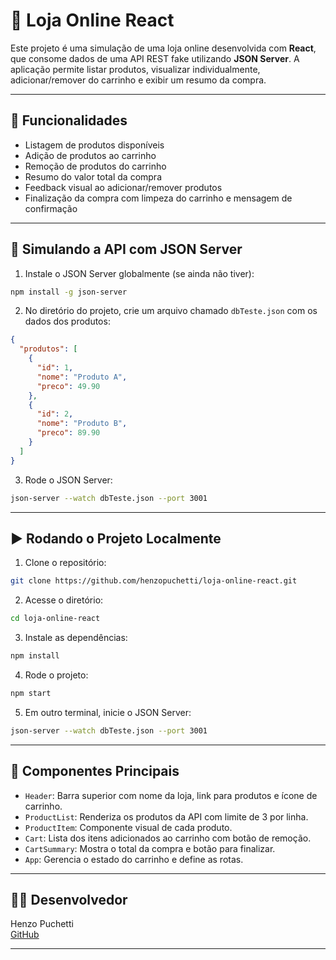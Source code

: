 
# 🛒 Loja Online React

Este projeto é uma simulação de uma loja online desenvolvida com **React**, que consome dados de uma API REST fake utilizando **JSON Server**. A aplicação permite listar produtos, visualizar individualmente, adicionar/remover do carrinho e exibir um resumo da compra.

---

## 🚀 Funcionalidades

- Listagem de produtos disponíveis
- Adição de produtos ao carrinho
- Remoção de produtos do carrinho
- Resumo do valor total da compra
- Feedback visual ao adicionar/remover produtos
- Finalização da compra com limpeza do carrinho e mensagem de confirmação

---

## 🔌 Simulando a API com JSON Server

1. Instale o JSON Server globalmente (se ainda não tiver):
```bash
npm install -g json-server
```

2. No diretório do projeto, crie um arquivo chamado `dbTeste.json` com os dados dos produtos:
```json
{
  "produtos": [
    {
      "id": 1,
      "nome": "Produto A",
      "preco": 49.90
    },
    {
      "id": 2,
      "nome": "Produto B",
      "preco": 89.90
    }
  ]
}
```

3. Rode o JSON Server:
```bash
json-server --watch dbTeste.json --port 3001
```

---

## ▶️ Rodando o Projeto Localmente

1. Clone o repositório:
```bash
git clone https://github.com/henzopuchetti/loja-online-react.git
```

2. Acesse o diretório:
```bash
cd loja-online-react
```

3. Instale as dependências:
```bash
npm install
```

4. Rode o projeto:
```bash
npm start
```

5. Em outro terminal, inicie o JSON Server:
```bash
json-server --watch dbTeste.json --port 3001
```

---

## 📂 Componentes Principais

- `Header`: Barra superior com nome da loja, link para produtos e ícone de carrinho.
- `ProductList`: Renderiza os produtos da API com limite de 3 por linha.
- `ProductItem`: Componente visual de cada produto.
- `Cart`: Lista dos itens adicionados ao carrinho com botão de remoção.
- `CartSummary`: Mostra o total da compra e botão para finalizar.
- `App`: Gerencia o estado do carrinho e define as rotas.

---

## 👨‍💻 Desenvolvedor

Henzo Puchetti  
[GitHub](https://github.com/henzopuchetti)

---

